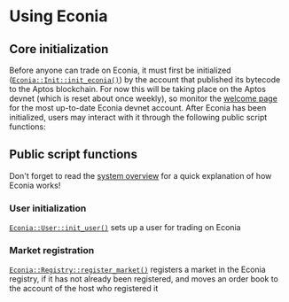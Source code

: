 # Using Econia

## Core initialization

Before anyone can trade on Econia, it must first be initialized ([`Econia::Init::init_econia()`](../../src/move/econia/build/Econia/docs/Init.md#0xc0deb00c_Init_init_econia)) by the account that published its bytecode to the Aptos blockchain.
For now this will be taking place on the Aptos devnet (which is reset about once weekly), so monitor the [welcome page](welcome.md#Devnet-account) for the most up-to-date Econia devnet account.
After Econia has been initialized, users may interact with it through the following public script functions:

## Public script functions

Don't forget to read the [system overview](https://econia.dev/design-overview) for a quick explanation of how Econia works!

### User initialization

[`Econia::User::init_user()`](../../src/move/econia/build/Econia/docs/Init.md#0xc0deb00c_User_init_user) sets up a user for trading on Econia

### Market registration

[`Econia::Registry::register_market()`](../../src/move/econia/build/Econia/docs/Init.md#0xc0deb00c_Registry_register_market) registers a market in the Econia registry, if it has not already been registered, and moves an order book to the account of the host who registered it